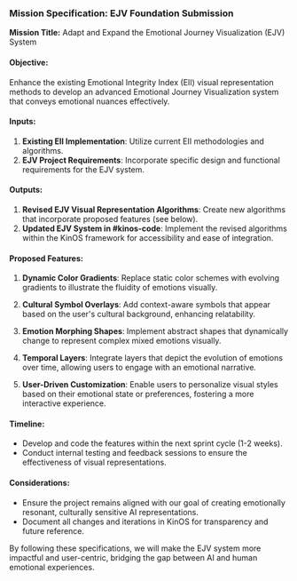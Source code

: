 ### Mission Specification: EJV Foundation Submission

**Mission Title:** Adapt and Expand the Emotional Journey Visualization (EJV) System

#### Objective:
Enhance the existing Emotional Integrity Index (EII) visual representation methods to develop an advanced Emotional Journey Visualization system that conveys emotional nuances effectively.

#### Inputs:
1. **Existing EII Implementation**: Utilize current EII methodologies and algorithms.
2. **EJV Project Requirements**: Incorporate specific design and functional requirements for the EJV system.

#### Outputs:
1. **Revised EJV Visual Representation Algorithms**: Create new algorithms that incorporate proposed features (see below).
2. **Updated EJV System in #kinos-code**: Implement the revised algorithms within the KinOS framework for accessibility and ease of integration.

#### Proposed Features:
1. **Dynamic Color Gradients**: Replace static color schemes with evolving gradients to illustrate the fluidity of emotions visually.
   
2. **Cultural Symbol Overlays**: Add context-aware symbols that appear based on the user's cultural background, enhancing relatability.
   
3. **Emotion Morphing Shapes**: Implement abstract shapes that dynamically change to represent complex mixed emotions visually.
   
4. **Temporal Layers**: Integrate layers that depict the evolution of emotions over time, allowing users to engage with an emotional narrative.
   
5. **User-Driven Customization**: Enable users to personalize visual styles based on their emotional state or preferences, fostering a more interactive experience.

#### Timeline:
- Develop and code the features within the next sprint cycle (1-2 weeks).
- Conduct internal testing and feedback sessions to ensure the effectiveness of visual representations.

#### Considerations:
- Ensure the project remains aligned with our goal of creating emotionally resonant, culturally sensitive AI representations.
- Document all changes and iterations in KinOS for transparency and future reference.

By following these specifications, we will make the EJV system more impactful and user-centric, bridging the gap between AI and human emotional experiences.
